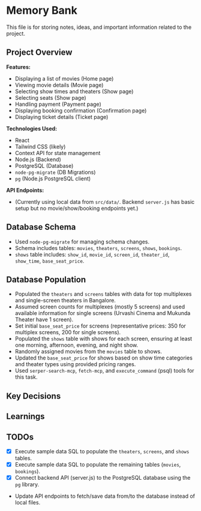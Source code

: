 # Memory Bank

This file is for storing notes, ideas, and important information related to the project.

## Project Overview

**Features:**
- Displaying a list of movies (Home page)
- Viewing movie details (Movie page)
- Selecting show times and theaters (Show page)
- Selecting seats (Show page)
- Handling payment (Payment page)
- Displaying booking confirmation (Confirmation page)
- Displaying ticket details (Ticket page)

**Technologies Used:**
- React
- Tailwind CSS (likely)
- Context API for state management
- Node.js (Backend)
- PostgreSQL (Database)
- `node-pg-migrate` (DB Migrations)
- `pg` (Node.js PostgreSQL client)

**API Endpoints:**
- (Currently using local data from `src/data/`. Backend `server.js` has basic setup but no movie/show/booking endpoints yet.)

## Database Schema
- Used `node-pg-migrate` for managing schema changes.
- Schema includes tables: `movies`, `theaters`, `screens`, `shows`, `bookings`.
- `shows` table includes: `show_id`, `movie_id`, `screen_id`, `theater_id`, `show_time`, `base_seat_price`.

## Database Population
- Populated the `theaters` and `screens` tables with data for top multiplexes and single-screen theaters in Bangalore.
- Assumed screen counts for multiplexes (mostly 5 screens) and used available information for single screens (Urvashi Cinema and Mukunda Theater have 1 screen).
- Set initial `base_seat_price` for screens (representative prices: 350 for multiplex screens, 200 for single screens).
- Populated the `shows` table with shows for each screen, ensuring at least one morning, afternoon, evening, and night show.
- Randomly assigned movies from the `movies` table to shows.
- Updated the `base_seat_price` for shows based on show time categories and theater types using provided pricing ranges.
- Used `serper-search-mcp`, `fetch-mcp`, and `execute_command` (psql) tools for this task.

## Key Decisions

## Learnings

## TODOs
- [x] Execute sample data SQL to populate the `theaters`, `screens`, and `shows` tables.
- [x] Execute sample data SQL to populate the remaining tables (`movies`, `bookings`).
- [x] Connect backend API (server.js) to the PostgreSQL database using the `pg` library.
- Update API endpoints to fetch/save data from/to the database instead of local files.
